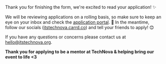 
Thank you for finishing the form, we're excited to read your application! ✨

We will be reviewing applications on a rolling basis, so make sure to keep an eye on your inbox and check the [application portal](#). 👀 In the meantime, follow our socials ([itstechnova.carrd.co](https://itstechnova.carrd.co)) and tell your friends to apply! 😊

If you have any questions or concerns please contact us at [hello@itstechnova.org](mailto:hello@itstechnova.org).

**Thank you for applying to be a mentor at TechNova & helping bring our event to life <3**
